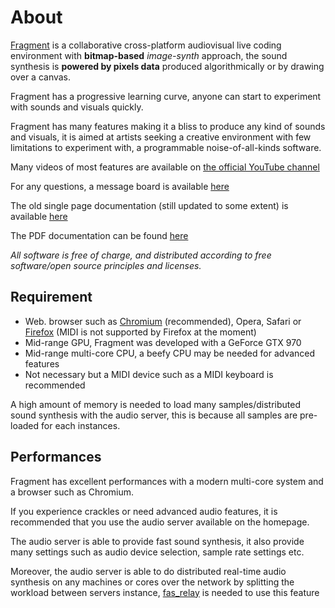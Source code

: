 # About

[Fragment](https://www.fsynth.com) is a collaborative cross-platform audiovisual live coding environment with **bitmap-based** *image-synth* approach, the sound synthesis is **powered by pixels data** produced algorithmically or by drawing over a canvas.

Fragment has a progressive learning curve, anyone can start to experiment with sounds and visuals quickly.

Fragment has many features making it a bliss to produce any kind of sounds and visuals, it is aimed at artists seeking a creative environment with few limitations to experiment with, a programmable noise-of-all-kinds software.

Many videos of most features are available on [the official YouTube channel](https://www.youtube.com/channel/UC2CJFT1_ybPcTNlT6bVG0WQ)

For any questions, a message board is available [here](https://quiet.fsynth.com/)

The old single page documentation (still updated to some extent) is available [here](https://www.fsynth.com/maml_documentation.html)

The PDF documentation can be found [here](https://www.fsynth.com/pdf/fragment_documentation.pdf)

*All software is free of charge, and distributed according to free software/open source principles and licenses.*

## Requirement

- Web. browser such as [Chromium](https://fr.wikipedia.org/wiki/Chromium_(navigateur_web)) (recommended), Opera, Safari or [Firefox](https://www.mozilla.org/fr/firefox/new) (MIDI is not supported by Firefox at the moment)
- Mid-range GPU, Fragment was developed with a GeForce GTX 970
- Mid-range multi-core CPU, a beefy CPU may be needed for advanced features
- Not necessary but a MIDI device such as a MIDI keyboard is recommended

A high amount of memory is needed to load many samples/distributed sound synthesis with the audio server, this is because all samples are pre-loaded for each instances.

## Performances

Fragment has excellent performances with a modern multi-core system and a browser such as Chromium.

If you experience crackles or need advanced audio features, it is recommended that you use the audio server available on the homepage.

The audio server is able to provide fast sound synthesis, it also provide many settings such as audio device selection, sample rate settings etc.

Moreover, the audio server is able to do distributed real-time audio synthesis on any machines or cores over the network by splitting the workload between servers instance, [fas_relay](https://github.com/grz0zrg/fsynth/tree/master/fas_relay) is needed to use this feature
